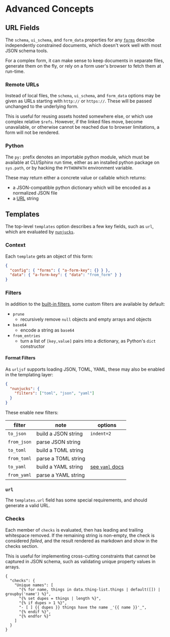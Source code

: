 # Advanced Concepts

## URL Fields

The `schema`, `ui_schema`, and `form_data` properties for any
[`forms`](./schema.rst#any-form) describe independently constrained documents, which
doesn't work well with most JSON schema tools.

For a complex form, it can make sense to keep documents in separate files, generate them
on the fly, or rely on a form user's browser to fetch them at run-time.

### Remote URLs

Instead of local files, the `schema`, `ui_schema`, and `form_data` options may be given
as URLs starting with `http://` or `https://`. These will be passed unchanged to the
underlying form.

This is useful for reusing assets hosted somewhere else, or which use complex relative
`$refs`. However, if the linked files move, become unavailable, or otherwise cannot be
reached due to browser limitations, a form will not be rendered.

### Python

The `py:` prefix denotes an importable python module, which must be available at
CLI/Sphinx run time, either as an installed python package on `sys.path`, or by hacking
the `PYTHONPATH` environment variable.

These may return either a concrete value or callable which returns:

- a JSON-compatible python dictionary which will be encoded as a normalized JSON file
- a [URL](#remote-urls) string

## Templates

The top-level `templates` option describes a few key fields, such as `url`, which are
evaluated by [`nunjucks`][nunjucks].

[nunjucks]: https://mozilla.github.io/nunjucks/templating.html

### Context

Each `template` gets an object of this form:

```json
{
  "config": { "forms": { "a-form-key": {} } },
  "data": { "a-form-key": { "data": "from_form" } }
}
```

### Filters

In addition to the [built-in filters][nunjucks-builtins], some custom filters are
available by default:

- `prune`
  - recursively remove `null` objects and empty arrays and objects
- `base64`
  - encode a string as `base64`
- `from_entries`
  - turn a list of `[key,value]` pairs into a dictionary, as Python's `dict` constructor

[nunjucks-builtins]: https://mozilla.github.io/nunjucks/templating.html#builtin-filters

#### Format Filters

As `urljsf` supports loading JSON, TOML, YAML, these may also be enabled in the
templating layer:

```json
{
  "nunjucks": {
    "filters": ["toml", "json", "yaml"]
  }
}
```

These enable new filters:

| filter      | note                | options                      |
| ----------- | ------------------- | ---------------------------- |
| `to_json`   | build a JSON string | `indent=2`                   |
| `from_json` | parse JSON string   |                              |
| `to_toml`   | build a TOML string |                              |
| `from_toml` | parse a TOML string |                              |
| `to_yaml`   | build a YAML string | [see `yaml` docs][yaml-docs] |
| `from_yaml` | parse a YAML string |                              |

[yaml-docs]: https://eemeli.org/yaml/v1/#options

### `url`

The `templates.url` field has some special requirements, and should generate a valid
URL.

### Checks

Each member of `checks` is evaluated, then has leading and trailing whitespace removed.
If the remaining string is non-empty, the check is considered _failed_, and the result
rendered as markdown and show in the checks section.

This is useful for implementing cross-cutting constraints that cannot be captured in
JSON schema, such as validating unique property values in arrays.

```yaml+jinja
{
  "checks": {
    "Unique names": [
      "{% for name, things in data.thing-list.things | default([]) | groupby('name') %}",
      "{% set dupes = things | length %}",
      "{% if dupes > 1 %}",
      "- [ ] {{ dupes }} things have the name _'{{ name }}'_",
      "{% endif %}",
      "{% endfor %}"
    ]
  }
}
```
